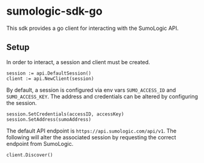 # sumologic-sdk-go

This sdk provides a go client for interacting with the SumoLogic API.

## Setup

In order to interact, a session and client must be created.

```
session := api.DefaultSession()
client := api.NewClient(session)
```

By default, a session is configured via env vars `SUMO_ACCESS_ID` and `SUMO_ACCESS_KEY`.
The address and credentials can be altered by configuring the session.

```
session.SetCredentials(accessID, accessKey)
session.SetAddress(sumoAddress)
```


The default API endpoint is `https://api.sumologic.com/api/v1`.
The following will alter the associated session by requesting the correct endpoint from SumoLogic.

```
client.Discover()
```
